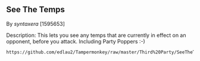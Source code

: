 ## See The Temps

By _syntaxera_ [1595653]

Description: This lets you see any temps that are currently in effect on an opponent, before you attack. Including Party Poppers :-)

	https://github.com/edlau2/Tampermonkey/raw/master/Third%20Party/SeeTheTemps/See%20The%20Temps.user.js
